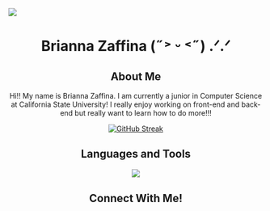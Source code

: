 ![](https://komarev.com/ghpvc/?username=your-github-username&color=green)
<h1 align = "center">
  Brianna Zaffina (˶˃ ᵕ ˂˶) .ᐟ.ᐟ
</h1>

<h2 align = "center">
  About Me
</h2>

<p align = "center">Hi!! My name is Brianna Zaffina. I am currently a junior in Computer Science at California State University! I really enjoy working on front-end and back-end but really want to learn how to do more!!!</p>
<p align = "center">
<a href="https://git.io/streak-stats"><img src="https://streak-stats.demolab.com?user=zaffinabrianna&theme=rose&date_format=M%20j%5B%2C%20Y%5D" alt="GitHub Streak" /></a>
</p>

<h2 align = "center">Languages and Tools</h2>
  <p align = "center">
  <a href="https://skillicons.dev">
    <img src="https://skillicons.dev/icons?i=git,azure,cpp,css,electron,github,html,idea,js,linux,nodejs,npm,php,powershell,pycharm,py,robloxstudio,ubuntu,visualstudio,vscode,windows&perline=7"/>
  </a>
  </p>

<h2 align = "center">Connect With Me!</h2>
<!--
**zaffinabrianna/zaffinabrianna** is a ✨ _special_ ✨ repository because its `README.md` (this file) appears on your GitHub profile.

Here are some ideas to get you started:

- 🔭 I’m currently working on ...
- 🌱 I’m currently learning ...
- 👯 I’m looking to collaborate on ...
- 🤔 I’m looking for help with ...
- 💬 Ask me about ...
- 📫 How to reach me: ...
- 😄 Pronouns: ...
- ⚡ Fun fact: ...
-->
